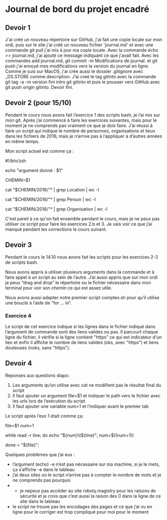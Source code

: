 # Journal de bord du projet encadré

## Devoir 1

J'ai créé un nouveau répertoire sur GitHub, j'ai fait une copie locale sur mon ordi, puis sur le site j'ai créé un nouveau fichier 'journal.md' et avec une commande git pull j'ai mis à jour ma copie locale. Avec la commande écho >> journal.md, j'ai ajouté ce message indiquant ce que j'avait fait. Avec les commandes add journal.md, git commit -m Modifications de journal. et git push j'ai envoyé mes modifications vers la version du journal en ligne. Comme je suis sur MacOS, j'ai crée aussi le dossier .gitignore avec _DS.STORE comme description. J’ai creé le tag gitinto avec la commande git tag -a -m version fini intro git gitinto et puis le pousser vers GitHub avec git push origin gitinto.
Devoir fini.

## Devoir 2 (pour 15/10)

Pendant le cours nous avons fait l’exercice 1 des scripts bash, je l’ai mis sur mon git. Après j’ai commencé à faire les exercices suivantes, mais pour le moment je ne comprends pas vraiment ce que je dois faire. J’ai réussi à faire un script qui indique le nombre de personnes, organisations et lieux dans les fichiers de 2016, mais je n’arrive pas à l’appliquer à  d’autres années en même temps. 

Mon script actuel est comme ça :

#!/bin/zsh

echo "argument donné : $1"

CHEMIN=$1

cat "$CHEMIN/2016/"* | grep Location | wc -l

cat "$CHEMIN/2016/"* | grep Person | wc -l

cat "$CHEMIN/2016/"* | grep Organisation | wc -l

C'est pareil à ce qu'on fait ensemble pendant le cours, mais je ne peux pas utiliser ce script pour faire les exercices 2.b et 3. Je vais voir ce que j’ai manqué pendant les corrections le cours suivant.

## Devoir 3

Pendant le cours le 14.10 nous avons fait les scripts pour les exercices 2-3 de scripts bash. 

Nous avons appris à utiliser plusieurs arguments dans la commande et à faire appel à un script au sein de l’autre. J’ai aussi appris que sur mon ordi je peux “drag and drop” le répertoire ou le fichier nécessaire dans mon terminal pour voir son chemin ce qui est assez utile.

Nous avons aussi adapter notre premier script comptes.sh pour qu’il utilise une boucle à l’aide de “for … in”.

### Exercice 4
Le script de cet exercice indique si les lignes dans le fichier indiqué dans l’argument de commande sont des liens valides ou pas. Il parcourt chaque ligne du fichier, il vérifie si la ligne contient "https" ce qui est indicateur d'un lien et enfin il affiche le nombre de liens valides (oks, avec "https") et liens douteuses (noks, sans "https").

## Devoir 4

Reponses aux questions diapo:
1. Les arguments qu’on utilise avec cat ne modifient pas le résultat final du script
2. Il faut ajouter un argument file=$1 et indiquer le path vers le fichier avec les urls lors de l’exécution du script
3. Il faut ajouter une variable num=1 et l’indiquer avant le premier tab 	

Le script après l’exo 1 était comme ça:

file=$1
num=1

while read -r line;
do
    echo "${num}\t${line}";
    num=$((num+1))

done < "${file}";

Quelques problèmes que j’ai eus :
- l’argument (echo) -e n’est pas nécessaire sur ma machine, si je le mets, ça s’affiche -e dans le tableau
- j’ai deux sites où le script n’arrive pas à compter le nombre de mots et je ne comprends pas pourquoi
- - je nepeux pas accéder au site roboty.magistry pour les raisons de sécurité et je crois que c’est aussi la raison des 0 dans la ligne de ce site dans le tableau
- le script ne trouve pas les encodages des pages et ce que j’ai vu en ligne pour le corriger est trop compliqué pour moi pour le moment
